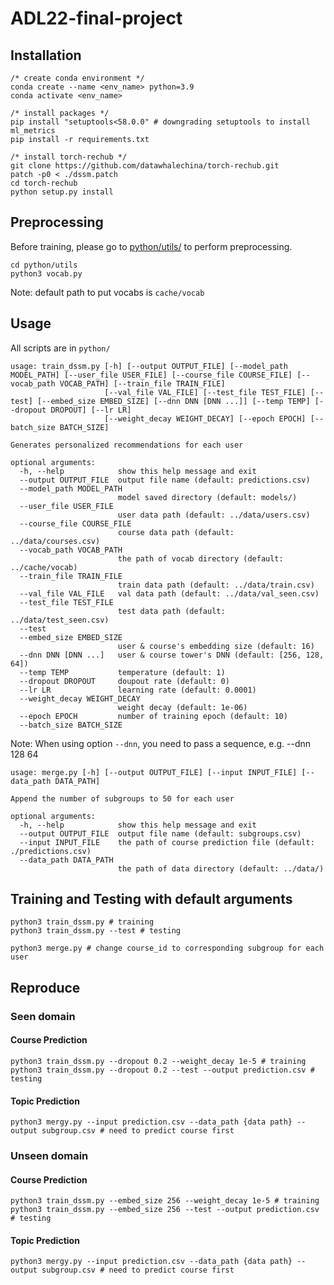# ADL22-final-project

## Installation
```
/* create conda environment */
conda create --name <env_name> python=3.9
conda activate <env_name>

/* install packages */
pip install "setuptools<58.0.0" # downgrading setuptools to install ml_metrics
pip install -r requirements.txt

/* install torch-rechub */
git clone https://github.com/datawhalechina/torch-rechub.git
patch -p0 < ./dssm.patch
cd torch-rechub
python setup.py install
```

## Preprocessing
Before training, please go to [python/utils/](https://github.com/hsuck/ADL22-final-project/tree/ricky/python/utils) to perform preprocessing.
```
cd python/utils
python3 vocab.py
```
Note: default path to put vocabs is `cache/vocab`
## Usage
All scripts are in `python/`
```
usage: train_dssm.py [-h] [--output OUTPUT_FILE] [--model_path MODEL_PATH] [--user_file USER_FILE] [--course_file COURSE_FILE] [--vocab_path VOCAB_PATH] [--train_file TRAIN_FILE]
                     [--val_file VAL_FILE] [--test_file TEST_FILE] [--test] [--embed_size EMBED_SIZE] [--dnn DNN [DNN ...]] [--temp TEMP] [--dropout DROPOUT] [--lr LR]
                     [--weight_decay WEIGHT_DECAY] [--epoch EPOCH] [--batch_size BATCH_SIZE]

Generates personalized recommendations for each user

optional arguments:
  -h, --help            show this help message and exit
  --output OUTPUT_FILE  output file name (default: predictions.csv)
  --model_path MODEL_PATH
                        model saved directory (default: models/)
  --user_file USER_FILE
                        user data path (default: ../data/users.csv)
  --course_file COURSE_FILE
                        course data path (default: ../data/courses.csv)
  --vocab_path VOCAB_PATH
                        the path of vocab directory (default: ../cache/vocab)
  --train_file TRAIN_FILE
                        train data path (default: ../data/train.csv)
  --val_file VAL_FILE   val data path (default: ../data/val_seen.csv)
  --test_file TEST_FILE
                        test data path (default: ../data/test_seen.csv)
  --test
  --embed_size EMBED_SIZE
                        user & course's embedding size (default: 16)
  --dnn DNN [DNN ...]   user & course tower's DNN (default: [256, 128, 64])
  --temp TEMP           temperature (default: 1)
  --dropout DROPOUT     doupout rate (default: 0)
  --lr LR               learning rate (default: 0.0001)
  --weight_decay WEIGHT_DECAY
                        weight decay (default: 1e-06)
  --epoch EPOCH         number of training epoch (default: 10)
  --batch_size BATCH_SIZE
```
Note: When using option `--dnn`, you need to pass a sequence, e.g. --dnn 128 64
```
usage: merge.py [-h] [--output OUTPUT_FILE] [--input INPUT_FILE] [--data_path DATA_PATH]

Append the number of subgroups to 50 for each user

optional arguments:
  -h, --help            show this help message and exit
  --output OUTPUT_FILE  output file name (default: subgroups.csv)
  --input INPUT_FILE    the path of course prediction file (default: ./predictions.csv)
  --data_path DATA_PATH
                        the path of data directory (default: ../data/)
```

## Training and Testing with default arguments
```
python3 train_dssm.py # training
python3 train_dssm.py --test # testing

python3 merge.py # change course_id to corresponding subgroup for each user
```

## Reproduce
### Seen domain 
#### Course Prediction
```
python3 train_dssm.py --dropout 0.2 --weight_decay 1e-5 # training
python3 train_dssm.py --dropout 0.2 --test --output prediction.csv # testing
```
#### Topic Prediction
```
python3 mergy.py --input prediction.csv --data_path {data path} --output subgroup.csv # need to predict course first
```

### Unseen domain 
#### Course Prediction
```
python3 train_dssm.py --embed_size 256 --weight_decay 1e-5 # training
python3 train_dssm.py --embed_size 256 --test --output prediction.csv # testing
```
#### Topic Prediction
```
python3 mergy.py --input prediction.csv --data_path {data path} --output subgroup.csv # need to predict course first
```
